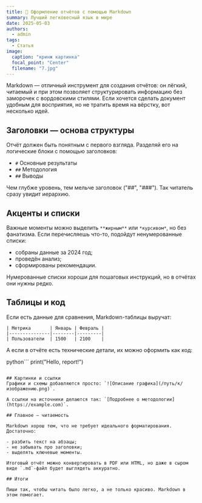 ```yaml
---
title: 📃 Оформление отчётов с помощью Markdown
summary: Лучший легковесный язык в мире
date: 2025-05-03
authors:
  - admin
tags:
  - Статья
image:
  caption: "кринж картинка"
  focal_point: "Center"
  filename: "7.jpg"
---
```


Markdown — отличный инструмент для создания отчётов: он лёгкий, читаемый и при этом позволяет структурировать информацию без заморочек с вордовскими стилями. Если хочется сделать документ удобным для восприятия, но не тратить время на вёрстку, вот несколько идей.

## Заголовки — основа структуры

Отчёт должен быть понятным с первого взгляда. Разделяй его на логические блоки с помощью заголовков:

- `#` Основные результаты  
- `##` Методология  
- `##` Выводы  

Чем глубже уровень, тем мельче заголовок ("##", "###"). Так читатель сразу увидит иерархию.  

## Акценты и списки  
Важные моменты можно выделить `**жирным**` или `*курсивом*`, но без фанатизма. Если перечисляешь что-то, подойдут ненумерованные списки:  

- собраны данные за 2024 год;  
- проведён анализ;  
- сформированы рекомендации.

Нумерованные списки хороши для пошаговых инструкций, но в отчётах они нужны редко.  

## Таблицы и код  
Если есть данные для сравнения, Markdown-таблицы выручат:

```
| Метрика       | Январь | Февраль |  
|---------------|--------|---------|  
| Пользователи  | 1500   | 2100    |
```

А если в отчёте есть технические детали, их можно оформить как код:

python```
print("Hello, report!")
```

## Картинки и ссылки  
Графики и схемы добавляются просто: `![Описание графика](/путь/к/изображению.png)`.

А ссылки на источники делаются так: `[Подробнее о методологии](https://example.com)`.

## Главное — читаемость  

Markdown хорош тем, что не требует идеального форматирования. Достаточно: 

- разбить текст на абзацы;  
- не забывать про заголовки;  
- выделять ключевые моменты.  

Итоговый отчёт можно конвертировать в PDF или HTML, но даже в сыром виде `.md`-файл будет выглядеть аккуратно.  

## Итоги

Пиши так, чтобы читать было легко, а не только красиво. Markdown в этом помогает.
